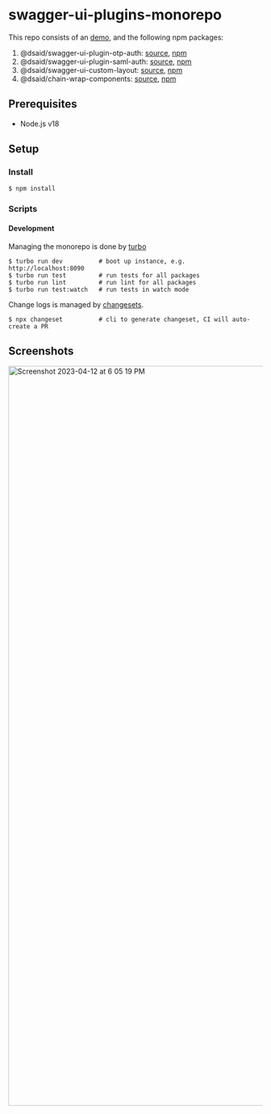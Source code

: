 #  swagger-ui-plugins-monorepo

This repo consists of an [demo](/apps/web), and the following npm packages:
1. @dsaid/swagger-ui-plugin-otp-auth: [source](/packages/swagger-ui-plugin-otp-auth), [npm](https://www.npmjs.com/package/@dsaid/swagger-ui-plugin-otp-auth)
2. @dsaid/swagger-ui-plugin-saml-auth: [source](/packages/swagger-ui-plugin-saml-auth), [npm](https://www.npmjs.com/package/@dsaid/swagger-ui-plugin-saml-auth)
3. @dsaid/swagger-ui-custom-layout: [source](/packages/swagger-ui-custom-layout), [npm](https://www.npmjs.com/package/@dsaid/swagger-ui-custom-layout)
4. @dsaid/chain-wrap-components: [source](/packages/chain-wrap-components), [npm](https://www.npmjs.com/package/@dsaid/chain-wrap-components)


## Prerequisites

- Node.js v18 

## Setup 

### Install

```
$ npm install 
```

### Scripts

#### Development

Managing the monorepo is done by [turbo](https://turbo.build/repo/docs)

```
$ turbo run dev          # boot up instance, e.g. http://localhost:8090
$ turbo run test         # run tests for all packages
$ turbo run lint         # run lint for all packages
$ turbo run test:watch   # run tests in watch mode
``` 

Change logs is managed by [changesets](https://github.com/changesets/changesets).

```
$ npx changeset          # cli to generate changeset, CI will auto-create a PR
```

## Screenshots

<img width="1464" alt="Screenshot 2023-04-12 at 6 05 19 PM" src="https://user-images.githubusercontent.com/243186/231425969-69d34b59-767d-4146-9851-8c1b4ed09c26.png">

